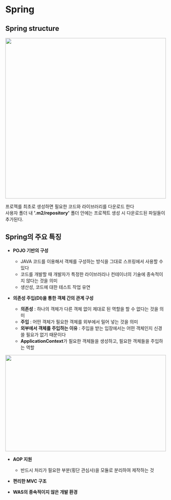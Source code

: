 # Spring   

## Spring structure   
<img src="https://user-images.githubusercontent.com/88373857/147024829-25f6a20f-6e47-4b80-812a-37ac4895ba6d.jpg" width="500" height="500">

프로젝를 최초로 생성하면 필요한 코드와 라이브러리를 다운로드 한다   
사용자 폴더 내 **'.m2/repository'** 폴더 안에는 프로젝트 생성 시 다운로드된 파일들이 추가된다.   

## Spring의 주요 특징
* **POJO 기반의 구성**      
  - JAVA 코드를 이용해서 객체를 구성하는 방식을 그대로 스프링에서 사용할 수 있다
  - 코드를 개발할 때 개발자가 특정한 라이브러리나 컨테이너의 기술에 종속적이지 않다는 것을 의미   
  - 생산성, 코드에 대한 테스트 작업 유연   
  
* **의존성 주입(DI)을 통한 객체 간의 관계 구성**    
  - **의존성** : 하나의 객체가 다른 객체 없이 제대로 된 역할을 할 수 없다는 것을 의미   
  - **주입** : 어떤 객체가 필요한 객체를 외부에서 밀어 넣는 것을 의미   
  - **외부에서 객체를 주입하는 이유** : 주입을 받는 입장에서는 어떤 객체인지 신경 쓸 필요가 없기 때문이다   
  - **ApplicationContext**가 필요한 객체들을 생성하고, 필요한 객체들을 주입하는 역할   
<img src="https://user-images.githubusercontent.com/88373857/147059695-80f66cf2-066b-4a79-ae21-77f0608082eb.jpg" width="500" height="300">
 
* **AOP 지원**   
  - 반드시 처리가 필요한 부분(횡단 관심사)을 모듈로 분리하여 제작하는 것   
  
* **편리한 MVC 구조**   

* **WAS의 종속적이지 않은 개발 환경**   




